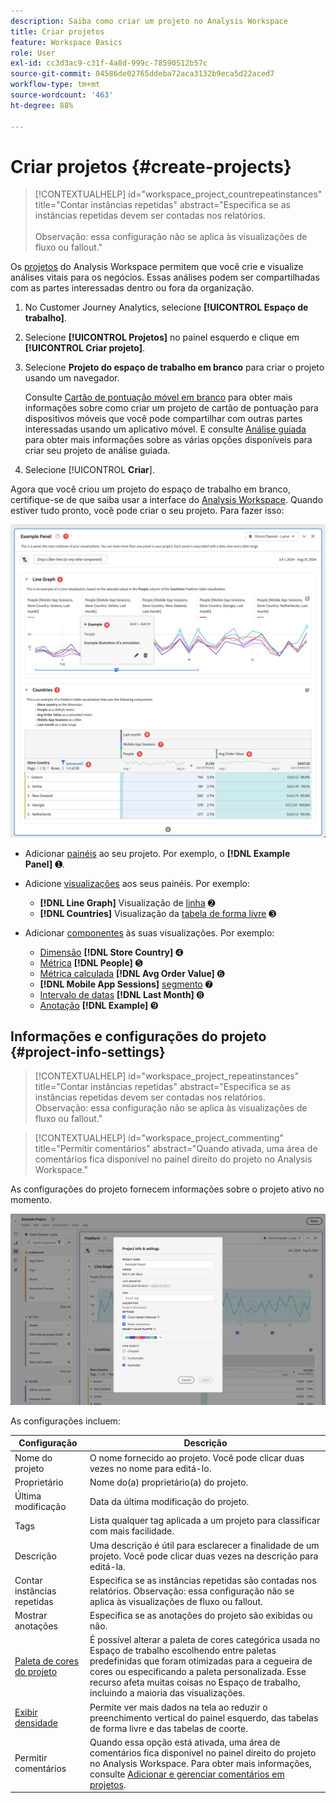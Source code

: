 ```yaml
---
description: Saiba como criar um projeto no Analysis Workspace
title: Criar projetos
feature: Workspace Basics
role: User
exl-id: cc3d3ac9-c31f-4a8d-999c-78590512b57c
source-git-commit: 04586de02765ddeba72aca3132b9eca5d22aced7
workflow-type: tm+mt
source-wordcount: '463'
ht-degree: 88%

---
```


# Criar projetos {#create-projects}

<!-- markdownlint-disable MD034 -->

>[!CONTEXTUALHELP]
>id="workspace_project_countrepeatinstances"
>title="Contar instâncias repetidas"
>abstract="Especifica se as instâncias repetidas devem ser contadas nos relatórios.<br/><br/>Observação: essa configuração não se aplica às visualizações de fluxo ou fallout."

<!-- markdownlint-enable MD034 -->


Os [projetos](/help/analysis-workspace/build-workspace-project/freeform-overview.md) do Analysis Workspace permitem que você crie e visualize análises vitais para os negócios.  Essas análises podem ser compartilhadas com as partes interessadas dentro ou fora da organização.

1. No Customer Journey Analytics, selecione **[!UICONTROL Espaço de trabalho]**.

1. Selecione **[!UICONTROL Projetos]** no painel esquerdo e clique em **[!UICONTROL Criar projeto]**.

1. Selecione **Projeto do espaço de trabalho em branco** para criar o projeto usando um navegador.

   Consulte [Cartão de pontuação móvel em branco](/help/mobile-app/curator.md) para obter mais informações sobre como criar um projeto de cartão de pontuação para dispositivos móveis que você pode compartilhar com outras partes interessadas usando um aplicativo móvel. E consulte [Análise guiada](/help/guided-analysis/overview.md) para obter mais informações sobre as várias opções disponíveis para criar seu projeto de análise guiada.

1. Selecione [!UICONTROL **Criar**].


Agora que você criou um projeto do espaço de trabalho em branco, certifique-se de que saiba usar a interface do [Analysis Workspace](/help/analysis-workspace/home.md). Quando estiver tudo pronto, você pode criar o seu projeto. Para fazer isso:

![Exemplo de projeto](assets/example-project.png)

* Adicionar [painéis](/help/analysis-workspace/c-panels/panels.md) ao seu projeto. Por exemplo, o **[!DNL Example Panel]** ➊.

* Adicione [visualizações](/help/analysis-workspace/visualizations/freeform-analysis-visualizations.md) aos seus painéis. Por exemplo:
   * **[!DNL Line Graph]** Visualização de [linha](/help/analysis-workspace/visualizations/line.md) ➋
   * **[!DNL Countries]** Visualização da [tabela de forma livre](/help/analysis-workspace/visualizations/freeform-table/freeform-table.md) ➌
* Adicionar [componentes](/help/components/overview.md) às suas visualizações. Por exemplo:
   * [Dimensão](/help/components/dimensions/overview.md) **[!DNL Store Country]** ➍
   * [Métrica](/help/components/apply-create-metrics.md) **[!DNL People]** ➎
   * [Métrica calculada](/help/components/calc-metrics/calc-metr-overview.md) **[!DNL Avg Order Value]** ➏
   * **[!DNL Mobile App Sessions]** [segmento](/help/components/filters/filters-overview.md) ➐
   * [Intervalo de datas](/help/components/date-ranges/overview.md) **[!DNL Last Month]** ➑
   * [Anotação](/help/components/annotations/overview.md) **[!DNL Example]** ➒


## Informações e configurações do projeto {#project-info-settings}

<!-- markdownlint-disable MD034 -->

>[!CONTEXTUALHELP]
>id="workspace_project_repeatinstances"
>title="Contar instâncias repetidas"
>abstract="Especifica se as instâncias repetidas devem ser contadas nos relatórios.<br/>Observação: essa configuração não se aplica às visualizações de fluxo ou fallout."

<!-- markdownlint-enable MD034 -->

<!-- markdownlint-disable MD034 -->

>[!CONTEXTUALHELP]
>id="workspace_project_commenting"
>title="Permitir comentários"
>abstract="Quando ativada, uma área de comentários fica disponível no painel direito do projeto no Analysis Workspace."

<!-- markdownlint-enable MD034 -->


As configurações do projeto fornecem informações sobre o projeto ativo no momento.

![A janela Informações e configurações do projeto.](./assets/projectinfo.png)

As configurações incluem:

| Configuração | Descrição |
|---|---|
| Nome do projeto | O nome fornecido ao projeto. Você pode clicar duas vezes no nome para editá-lo. |
| Proprietário | Nome do(a) proprietário(a) do projeto. |
| Última modificação | Data da última modificação do projeto. |
| Tags | Lista qualquer tag aplicada a um projeto para classificar com mais facilidade. |
| Descrição | Uma descrição é útil para esclarecer a finalidade de um projeto. Você pode clicar duas vezes na descrição para editá-la. |
| Contar instâncias repetidas | Especifica se as instâncias repetidas são contadas nos relatórios. Observação: essa configuração não se aplica às visualizações de fluxo ou fallout. |
| Mostrar anotações | Especifica se as anotações do projeto são exibidas ou não. |
| [Paleta de cores do projeto](/help/analysis-workspace/build-workspace-project/color-palettes.md) | É possível alterar a paleta de cores categórica usada no Espaço de trabalho escolhendo entre paletas predefinidas que foram otimizadas para a cegueira de cores ou especificando a paleta personalizada. Esse recurso afeta muitas coisas no Espaço de trabalho, incluindo a maioria das visualizações. |
| [Exibir densidade](/help/analysis-workspace/build-workspace-project/view-density.md) | Permite ver mais dados na tela ao reduzir o preenchimento vertical do painel esquerdo, das tabelas de forma livre e das tabelas de coorte. |
| Permitir comentários | Quando essa opção está ativada, uma área de comentários fica disponível no painel direito do projeto no Analysis Workspace. Para obter mais informações, consulte [Adicionar e gerenciar comentários em projetos](/help/analysis-workspace/build-workspace-project/comment-projects.md). |



